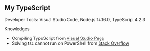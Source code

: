 ## My TypeScript
Developer Tools: Visual Studio Code, Node.js 14.16.0, TypeScript 4.2.3

Knowledges
- Compiling TypeScript from [Visual Studio Page](https://code.visualstudio.com/docs/typescript/typescript-compiling)
- Solving tsc cannot run on PowerShell from [Stack Overflow](https://stackoverflow.com/questions/58796490/tsc-ps1-cannot-be-loaded-because-running-scripts-is-disabled-on-this-system)

